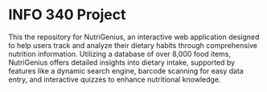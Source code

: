 # INFO 340 Project

This the repository for NutriGenius, an interactive web application designed to help users track and analyze their dietary habits through comprehensive nutrition information. Utilizing a database of over 8,000 food items, NutriGenius offers detailed insights into dietary intake, supported by features like a dynamic search engine, barcode scanning for easy data entry, and interactive quizzes to enhance nutritional knowledge.
